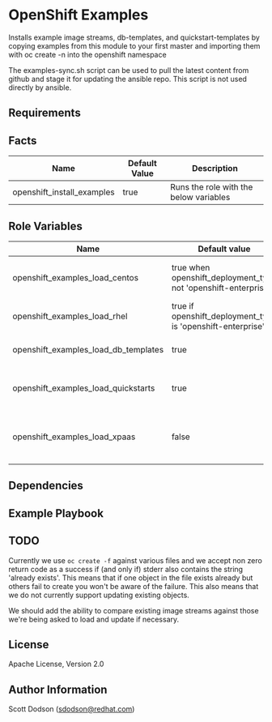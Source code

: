 OpenShift Examples
================

Installs example image streams, db-templates, and quickstart-templates by copying
examples from this module to your first master and importing them with oc create -n into the openshift namespace

The examples-sync.sh script can be used to pull the latest content from github
and stage it for updating the ansible repo. This script is not used directly by
ansible.

Requirements
------------

Facts
-----

| Name                       | Default Value | Description                            |
-----------------------------|---------------|----------------------------------------|
| openshift_install_examples | true          | Runs the role with the below variables |

Role Variables
--------------

| Name                                | Default value                                                  |                                          |
|-------------------------------------|----------------------------------------------------------------|------------------------------------------|
| openshift_examples_load_centos      | true when openshift_deployment_type not 'openshift-enterprise' | Load centos image streams                |
| openshift_examples_load_rhel        | true if openshift_deployment_type is 'openshift-enterprise'    | Load rhel image streams                  |
| openshift_examples_load_db_templates| true                                                           | Loads database templates                 |
| openshift_examples_load_quickstarts | true                                                           | Loads quickstarts ie: nodejs, rails, etc |
| openshift_examples_load_xpaas       | false                                                          | Loads xpass streams and templates        |


Dependencies
------------

Example Playbook
----------------

TODO
----
Currently we use `oc create -f` against various files and we accept non zero return code as a success
if (and only if) stderr also contains the string 'already exists'. This means that if one object in the file exists already
but others fail to create you won't be aware of the failure. This also means that we do not currently support
updating existing objects.

We should add the ability to compare existing image streams against those we're being asked to load and update if necessary.

License
-------

Apache License, Version 2.0

Author Information
------------------

Scott Dodson (sdodson@redhat.com)
